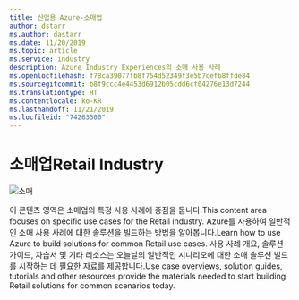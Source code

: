 ```yaml
---
title: 산업용 Azure-소매업
author: dstarr
ms.author: dastarr
ms.date: 11/20/2019
ms.topic: article
ms.service: industry
description: Azure Industry Experiences의 소매 사용 사례
ms.openlocfilehash: f78ca39077fb8f754d52349f3e5b7cefb8ffde84
ms.sourcegitcommit: b8f9ccc4e4453d6912b05cdd6cf04276e13d7244
ms.translationtype: HT
ms.contentlocale: ko-KR
ms.lasthandoff: 11/21/2019
ms.locfileid: "74263500"
---
```

# <a name="retail-industry"></a><span data-ttu-id="90ef0-103">소매업</span><span class="sxs-lookup"><span data-stu-id="90ef0-103">Retail Industry</span></span>

![소매](./assets/index-assets/retailers.png)

<span data-ttu-id="90ef0-105">이 콘텐츠 영역은 소매업의 특정 사용 사례에 중점을 둡니다.</span><span class="sxs-lookup"><span data-stu-id="90ef0-105">This content area focuses on specific use cases for the Retail industry.</span></span> <span data-ttu-id="90ef0-106">Azure를 사용하여 일반적인 소매 사용 사례에 대한 솔루션을 빌드하는 방법을 알아봅니다.</span><span class="sxs-lookup"><span data-stu-id="90ef0-106">Learn how to use Azure to build solutions for common Retail use cases.</span></span> <span data-ttu-id="90ef0-107">사용 사례 개요, 솔루션 가이드, 자습서 및 기타 리소스는 오늘날의 일반적인 시나리오에 대한 소매 솔루션 빌드를 시작하는 데 필요한 자료를 제공합니다.</span><span class="sxs-lookup"><span data-stu-id="90ef0-107">Use case overviews, solution guides, tutorials and other resources provide the materials needed to start building Retail solutions for common scenarios today.</span></span>